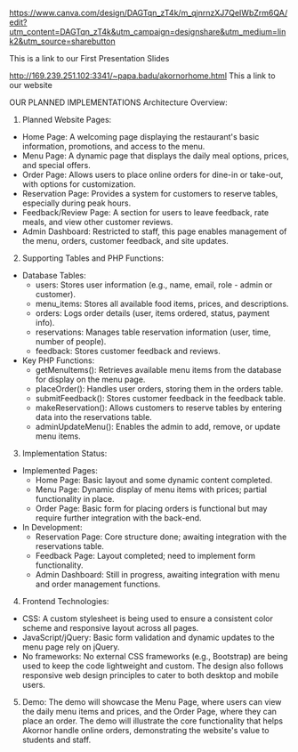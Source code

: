 https://www.canva.com/design/DAGTqn_zT4k/m_qjnrnzXJ7QeIWbZrm6QA/edit?utm_content=DAGTqn_zT4k&utm_campaign=designshare&utm_medium=link2&utm_source=sharebutton

This is a link to our First Presentation Slides 

http://169.239.251.102:3341/~papa.badu/akornorhome.html
This a link to our website 


OUR PLANNED IMPLEMENTATIONS
Architecture Overview:
1. Planned Website Pages:
* Home Page: A welcoming page displaying the restaurant's basic information, promotions, and access to the menu.
* Menu Page: A dynamic page that displays the daily meal options, prices, and special offers.
* Order Page: Allows users to place online orders for dine-in or take-out, with options for customization.
* Reservation Page: Provides a system for customers to reserve tables, especially during peak hours.
* Feedback/Review Page: A section for users to leave feedback, rate meals, and view other customer reviews.
* Admin Dashboard: Restricted to staff, this page enables management of the menu, orders, customer feedback, and site updates.
2. Supporting Tables and PHP Functions:
* Database Tables:
    * users: Stores user information (e.g., name, email, role - admin or customer).
    * menu_items: Stores all available food items, prices, and descriptions.
    * orders: Logs order details (user, items ordered, status, payment info).
    * reservations: Manages table reservation information (user, time, number of people).
    * feedback: Stores customer feedback and reviews.
* Key PHP Functions:
    * getMenuItems(): Retrieves available menu items from the database for display on the menu page.
    * placeOrder(): Handles user orders, storing them in the orders table.
    * submitFeedback(): Stores customer feedback in the feedback table.
    * makeReservation(): Allows customers to reserve tables by entering data into the reservations table.
    * adminUpdateMenu(): Enables the admin to add, remove, or update menu items.
3. Implementation Status:
* Implemented Pages:
    * Home Page: Basic layout and some dynamic content completed.
    * Menu Page: Dynamic display of menu items with prices; partial functionality in place.
    * Order Page: Basic form for placing orders is functional but may require further integration with the back-end.
* In Development:
    * Reservation Page: Core structure done; awaiting integration with the reservations table.
    * Feedback Page: Layout completed; need to implement form functionality.
    * Admin Dashboard: Still in progress, awaiting integration with menu and order management functions.
4. Frontend Technologies:
* CSS: A custom stylesheet is being used to ensure a consistent color scheme and responsive layout across all pages.
* JavaScript/jQuery: Basic form validation and dynamic updates to the menu page rely on jQuery.
* No frameworks: No external CSS frameworks (e.g., Bootstrap) are being used to keep the code lightweight and custom.
The design also follows responsive web design principles to cater to both desktop and mobile users.
5. Demo:
The demo will showcase the Menu Page, where users can view the daily menu items and prices, and the Order Page, where they can place an order. The demo will illustrate the core functionality that helps Akornor handle online orders, demonstrating the website's value to students and staff.
